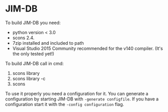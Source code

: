 # JIM-DB
To build JIM-DB you need:
 - python version < 3.0 
 - scons 2.4.
 - 7zip installed and included to path
 - Visual Studio 2015 Community recommended for the v140 compiler. (It's the only tested yet!)
 
To build JIM-DB call in cmd:
 1. scons library
 2. scons library -c
 3. scons

To use it properly you need a configuration for it. You can generate a
configuration by starting JIM-DB with ```-generate configfile```. If you have a
configuration start it with the ```-config configuration``` flag.
